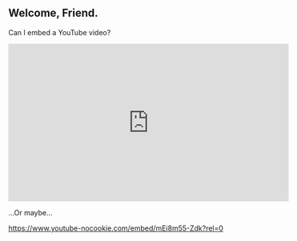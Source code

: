 ## Welcome, Friend.

Can I embed a YouTube video?

<iframe width="560" height="315" src="https://www.youtube-nocookie.com/embed/mEi8m55-Zdk?rel=0" frameborder="0" allow="autoplay; encrypted-media" allowfullscreen></iframe>

...Or maybe...

https://www.youtube-nocookie.com/embed/mEi8m55-Zdk?rel=0
